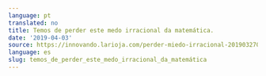 ```yaml
---
language: pt
translated: no
title: Temos de perder este medo irracional da matemática.
date: '2019-04-03'
source: https://innovando.larioja.com/perder-miedo-irracional-20190327003809-ntvo.html
language: es
slug: temos_de_perder_este_medo_irracional_da_matemática
---
```




